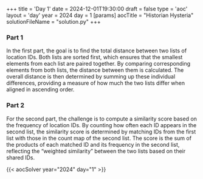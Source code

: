 +++
title = 'Day 1'
date = 2024-12-01T19:30:00
draft = false
type = 'aoc'
layout = 'day'
year = 2024
day = 1
[params]
    aocTitle = "Historian Hysteria"
    solutionFileName = "solution.py"
+++

### Part 1
In the first part, the goal is to find the total distance between two lists of location IDs. Both lists are sorted 
first, which ensures that the smallest elements from each list are paired together. By comparing corresponding elements
from both lists, the distance between them is calculated. The overall distance is then determined by summing up these 
individual differences, providing a measure of how much the two lists differ when aligned in ascending order.

### Part 2
For the second part, the challenge is to compute a similarity score based on the frequency of location IDs. By 
counting how often each ID appears in the second list, the similarity score is determined by matching IDs from the 
first list with those in the count map of the second list. The score is the sum of the products of each matched ID and 
its frequency in the second list, reflecting the “weighted similarity” between the two lists based on their shared IDs.

{{< aocSolver year="2024" day="1" >}}
